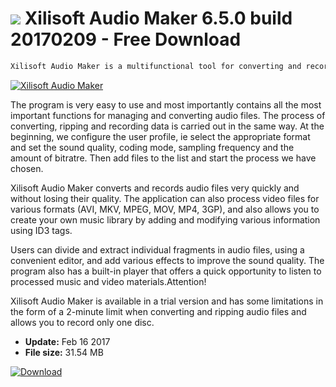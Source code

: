 # ![](https://cdn.softexe.net/static/icon/7/xilisoft-audio-maker-11183.png) Xilisoft Audio Maker 6.5.0 build 20170209 - Free Download

```sh
Xilisoft Audio Maker is a multifunctional tool for converting and recording audio files. The application allows you to process several files at once, as well as rip entire contents from discs and save them in MP3 format. It supports all the most popular audio formats, including; MP3, WAV, MP2, OGG, AAC, AC3 and FLAC.
```
[![Xilisoft Audio Maker](https://gallery.dpcdn.pl/imgc/Tools/8114/g_-_420x350_1.5_-_x20120412123401_00.png)](https://softexe.net/win/multimedia/audio-utilities/xilisoft-audio-maker:ppphc.html)

The program is very easy to use and most importantly contains all the most important functions for managing and converting audio files. The process of converting, ripping and recording data is carried out in the same way. At the beginning, we configure the user profile, ie select the appropriate format and set the sound quality, coding mode, sampling frequency and the amount of bitratre. Then add files to the list and start the process we have chosen.
 
 Xilisoft Audio Maker converts and records audio files very quickly and without losing their quality. The application can also process video files for various formats (AVI, MKV, MPEG, MOV, MP4, 3GP), and also allows you to create your own music library by adding and modifying various information using ID3 tags.
 
 Users can divide and extract individual fragments in audio files, using a convenient editor, and add various effects to improve the sound quality. The program also has a built-in player that offers a quick opportunity to listen to processed music and video materials.Attention!
 
 Xilisoft Audio Maker is available in a trial version and has some limitations in the form of a 2-minute limit when converting and ripping audio files and allows you to record only one disc.


- **Update:** Feb 16 2017
- **File size:** 31.54 MB

[![Download](https://cdn.softexe.net/static/img/download.png)](https://softexe.net/win/multimedia/audio-utilities/xilisoft-audio-maker:ppphc.html)

